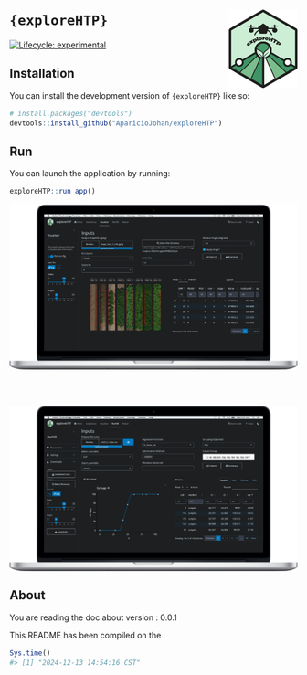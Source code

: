 
<!-- README.md is generated from README.Rmd. Please edit that file -->

# `{exploreHTP}` <img src='man/figures/logo.png' width = "120px" align="right"/>

<!-- badges: start -->

[![Lifecycle:
experimental](https://img.shields.io/badge/lifecycle-experimental-orange.svg)](https://lifecycle.r-lib.org/articles/stages.html#experimental)
<!-- badges: end -->

## Installation

You can install the development version of `{exploreHTP}` like so:

``` r
# install.packages("devtools")
devtools::install_github("AparicioJohan/exploreHTP")
```

## Run

You can launch the application by running:

``` r
exploreHTP::run_app()
```

<img src='man/figures/Lastversion1.png' align="center"/>

<br> <br>

<img src='man/figures/Lastversion2.png' align="center"/>

## About

You are reading the doc about version : 0.0.1

This README has been compiled on the

``` r
Sys.time()
#> [1] "2024-12-13 14:54:16 CST"
```
